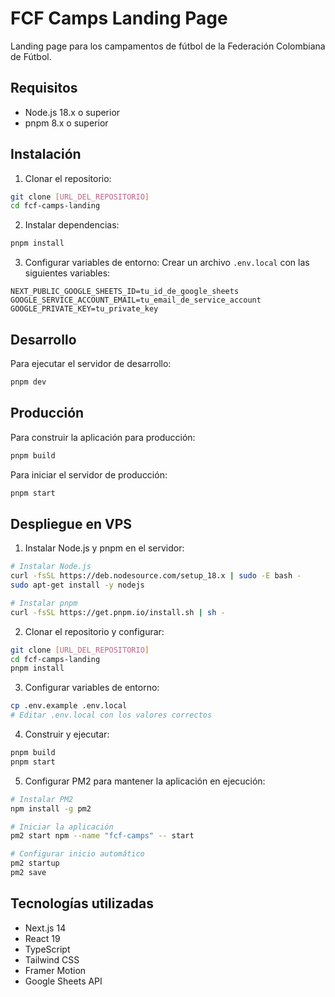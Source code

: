 # FCF Camps Landing Page

Landing page para los campamentos de fútbol de la Federación Colombiana de Fútbol.

## Requisitos

- Node.js 18.x o superior
- pnpm 8.x o superior

## Instalación

1. Clonar el repositorio:
```bash
git clone [URL_DEL_REPOSITORIO]
cd fcf-camps-landing
```

2. Instalar dependencias:
```bash
pnpm install
```

3. Configurar variables de entorno:
Crear un archivo `.env.local` con las siguientes variables:
```env
NEXT_PUBLIC_GOOGLE_SHEETS_ID=tu_id_de_google_sheets
GOOGLE_SERVICE_ACCOUNT_EMAIL=tu_email_de_service_account
GOOGLE_PRIVATE_KEY=tu_private_key
```

## Desarrollo

Para ejecutar el servidor de desarrollo:
```bash
pnpm dev
```

## Producción

Para construir la aplicación para producción:
```bash
pnpm build
```

Para iniciar el servidor de producción:
```bash
pnpm start
```

## Despliegue en VPS

1. Instalar Node.js y pnpm en el servidor:
```bash
# Instalar Node.js
curl -fsSL https://deb.nodesource.com/setup_18.x | sudo -E bash -
sudo apt-get install -y nodejs

# Instalar pnpm
curl -fsSL https://get.pnpm.io/install.sh | sh -
```

2. Clonar el repositorio y configurar:
```bash
git clone [URL_DEL_REPOSITORIO]
cd fcf-camps-landing
pnpm install
```

3. Configurar variables de entorno:
```bash
cp .env.example .env.local
# Editar .env.local con los valores correctos
```

4. Construir y ejecutar:
```bash
pnpm build
pnpm start
```

5. Configurar PM2 para mantener la aplicación en ejecución:
```bash
# Instalar PM2
npm install -g pm2

# Iniciar la aplicación
pm2 start npm --name "fcf-camps" -- start

# Configurar inicio automático
pm2 startup
pm2 save
```

## Tecnologías utilizadas

- Next.js 14
- React 19
- TypeScript
- Tailwind CSS
- Framer Motion
- Google Sheets API
